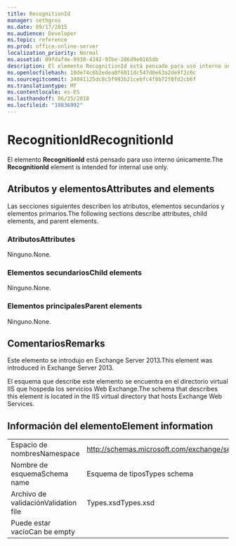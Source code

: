 ```yaml
---
title: RecognitionId
manager: sethgros
ms.date: 09/17/2015
ms.audience: Developer
ms.topic: reference
ms.prod: office-online-server
localization_priority: Normal
ms.assetid: 09fdaf4e-9930-4342-97be-286d9e0165db
description: El elemento RecognitionId está pensado para uso interno únicamente.
ms.openlocfilehash: 10de74c6b2edea0f6011dc547d0e63a2de9f2c0c
ms.sourcegitcommit: 34041125dc8c5f993b21cebfc4f8b72f0fd2cb6f
ms.translationtype: MT
ms.contentlocale: es-ES
ms.lasthandoff: 06/25/2018
ms.locfileid: "19836992"
---
```

# <a name="recognitionid"></a><span data-ttu-id="2ba87-103">RecognitionId</span><span class="sxs-lookup"><span data-stu-id="2ba87-103">RecognitionId</span></span>

<span data-ttu-id="2ba87-104">El elemento **RecognitionId** está pensado para uso interno únicamente.</span><span class="sxs-lookup"><span data-stu-id="2ba87-104">The **RecognitionId** element is intended for internal use only.</span></span> 

## <a name="attributes-and-elements"></a><span data-ttu-id="2ba87-105">Atributos y elementos</span><span class="sxs-lookup"><span data-stu-id="2ba87-105">Attributes and elements</span></span>

<span data-ttu-id="2ba87-106">Las secciones siguientes describen los atributos, elementos secundarios y elementos primarios.</span><span class="sxs-lookup"><span data-stu-id="2ba87-106">The following sections describe attributes, child elements, and parent elements.</span></span>
  
### <a name="attributes"></a><span data-ttu-id="2ba87-107">Atributos</span><span class="sxs-lookup"><span data-stu-id="2ba87-107">Attributes</span></span>

<span data-ttu-id="2ba87-108">Ninguno.</span><span class="sxs-lookup"><span data-stu-id="2ba87-108">None.</span></span>
  
### <a name="child-elements"></a><span data-ttu-id="2ba87-109">Elementos secundarios</span><span class="sxs-lookup"><span data-stu-id="2ba87-109">Child elements</span></span>

<span data-ttu-id="2ba87-110">Ninguno.</span><span class="sxs-lookup"><span data-stu-id="2ba87-110">None.</span></span>
  
### <a name="parent-elements"></a><span data-ttu-id="2ba87-111">Elementos principales</span><span class="sxs-lookup"><span data-stu-id="2ba87-111">Parent elements</span></span>

<span data-ttu-id="2ba87-112">Ninguno.</span><span class="sxs-lookup"><span data-stu-id="2ba87-112">None.</span></span>
  
## <a name="remarks"></a><span data-ttu-id="2ba87-113">Comentarios</span><span class="sxs-lookup"><span data-stu-id="2ba87-113">Remarks</span></span>

<span data-ttu-id="2ba87-114">Este elemento se introdujo en Exchange Server 2013.</span><span class="sxs-lookup"><span data-stu-id="2ba87-114">This element was introduced in Exchange Server 2013.</span></span>
  
<span data-ttu-id="2ba87-115">El esquema que describe este elemento se encuentra en el directorio virtual IIS que hospeda los servicios Web Exchange.</span><span class="sxs-lookup"><span data-stu-id="2ba87-115">The schema that describes this element is located in the IIS virtual directory that hosts Exchange Web Services.</span></span>
  
## <a name="element-information"></a><span data-ttu-id="2ba87-116">Información del elemento</span><span class="sxs-lookup"><span data-stu-id="2ba87-116">Element information</span></span>

|||
|:-----|:-----|
|<span data-ttu-id="2ba87-117">Espacio de nombres</span><span class="sxs-lookup"><span data-stu-id="2ba87-117">Namespace</span></span>  <br/> |http://schemas.microsoft.com/exchange/services/2006/types  <br/> |
|<span data-ttu-id="2ba87-118">Nombre de esquema</span><span class="sxs-lookup"><span data-stu-id="2ba87-118">Schema name</span></span>  <br/> |<span data-ttu-id="2ba87-119">Esquema de tipos</span><span class="sxs-lookup"><span data-stu-id="2ba87-119">Types schema</span></span>  <br/> |
|<span data-ttu-id="2ba87-120">Archivo de validación</span><span class="sxs-lookup"><span data-stu-id="2ba87-120">Validation file</span></span>  <br/> |<span data-ttu-id="2ba87-121">Types.xsd</span><span class="sxs-lookup"><span data-stu-id="2ba87-121">Types.xsd</span></span>  <br/> |
|<span data-ttu-id="2ba87-122">Puede estar vacío</span><span class="sxs-lookup"><span data-stu-id="2ba87-122">Can be empty</span></span>  <br/> ||
   

